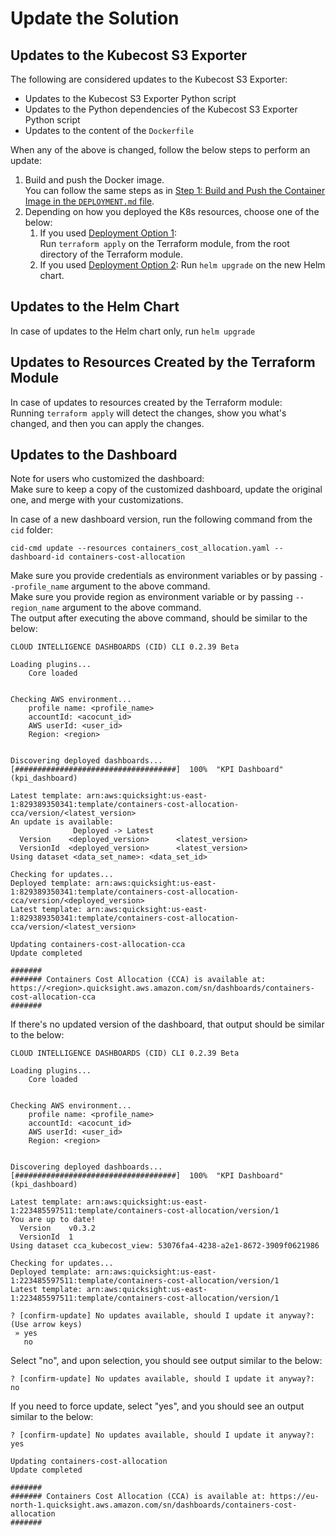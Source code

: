 # Update the Solution

## Updates to the Kubecost S3 Exporter

The following are considered updates to the Kubecost S3 Exporter:

* Updates to the Kubecost S3 Exporter Python script
* Updates to the Python dependencies of the Kubecost S3 Exporter Python script
* Updates to the content of the `Dockerfile`

When any of the above is changed, follow the below steps to perform an update:

1. Build and push the Docker image.  
You can follow the same steps as in [Step 1: Build and Push the Container Image in the `DEPLOYMENT.md` file](DEPLOYMENT.md/.#step-1-build-and-push-the-container-image).
2. Depending on how you deployed the K8s resources, choose one of the below:
   1. If you used [Deployment Option 1](DEPLOYMENT.md/.#deployment-option-1):  
      Run `terraform apply` on the Terraform module, from the root directory of the Terraform module.
   2. If you used [Deployment Option 2](DEPLOYMENT.md/.#deployment-option-2):
      Run `helm upgrade` on the new Helm chart.

## Updates to the Helm Chart

In case of updates to the Helm chart only, run `helm upgrade`

## Updates to Resources Created by the Terraform Module

In case of updates to resources created by the Terraform module:  
Running `terraform apply` will detect the changes, show you what's changed, and then you can apply the changes. 

## Updates to the Dashboard

Note for users who customized the dashboard:  
Make sure to keep a copy of the customized dashboard, update the original one, and merge with your customizations.

In case of a new dashboard version, run the following command from the `cid` folder:

    cid-cmd update --resources containers_cost_allocation.yaml --dashboard-id containers-cost-allocation

Make sure you provide credentials as environment variables or by passing `--profile_name` argument to the above command.  
Make sure you provide region as environment variable or by passing `--region_name` argument to the above command.  
The output after executing the above command, should be similar to the below:


    CLOUD INTELLIGENCE DASHBOARDS (CID) CLI 0.2.39 Beta
    
    Loading plugins...
        Core loaded
    
    
    Checking AWS environment...
        profile name: <profile_name>
        accountId: <acocunt_id>
        AWS userId: <user_id>
        Region: <region>
    
    
    Discovering deployed dashboards...  [####################################]  100%  "KPI Dashboard" (kpi_dashboard)
    
    Latest template: arn:aws:quicksight:us-east-1:829389350341:template/containers-cost-allocation-cca/version/<latest_version>
    An update is available:
                  Deployed -> Latest
      Version    <deployed_version>      <latest_version>
      VersionId  <deployed_version>      <latest_version>
    Using dataset <data_set_name>: <data_set_id>
    
    Checking for updates...
    Deployed template: arn:aws:quicksight:us-east-1:829389350341:template/containers-cost-allocation-cca/version/<deployed_version>
    Latest template: arn:aws:quicksight:us-east-1:829389350341:template/containers-cost-allocation-cca/version/<latest_version>
    
    Updating containers-cost-allocation-cca
    Update completed
    
    #######
    ####### Containers Cost Allocation (CCA) is available at: https://<region>.quicksight.aws.amazon.com/sn/dashboards/containers-cost-allocation-cca
    #######

If there's no updated version of the dashboard, that output should be similar to the below:

    CLOUD INTELLIGENCE DASHBOARDS (CID) CLI 0.2.39 Beta
    
    Loading plugins...
        Core loaded
    
    
    Checking AWS environment...
        profile name: <profile_name>
        accountId: <acocunt_id>
        AWS userId: <user_id>
        Region: <region>
    
    
    Discovering deployed dashboards...  [####################################]  100%  "KPI Dashboard" (kpi_dashboard)
    
    Latest template: arn:aws:quicksight:us-east-1:223485597511:template/containers-cost-allocation/version/1
    You are up to date!
      Version    v0.3.2
      VersionId  1
    Using dataset cca_kubecost_view: 53076fa4-4238-a2e1-8672-3909f0621986
    
    Checking for updates...
    Deployed template: arn:aws:quicksight:us-east-1:223485597511:template/containers-cost-allocation/version/1
    Latest template: arn:aws:quicksight:us-east-1:223485597511:template/containers-cost-allocation/version/1
    
    ? [confirm-update] No updates available, should I update it anyway?: (Use arrow keys)
     » yes
       no

Select "no", and upon selection, you should see output similar to the below:

    ? [confirm-update] No updates available, should I update it anyway?: no

If you need to force update, select "yes", and you should see an output similar to the below:

    ? [confirm-update] No updates available, should I update it anyway?: yes
    
    Updating containers-cost-allocation
    Update completed
    
    #######
    ####### Containers Cost Allocation (CCA) is available at: https://eu-north-1.quicksight.aws.amazon.com/sn/dashboards/containers-cost-allocation
    #######
